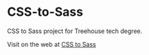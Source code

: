 # CSS-to-Sass
CSS to Sass project for Treehouse tech degree.

Visit on the web at <a href="http://kristengillette.github.io/CSS-to-Sass/">CSS to Sass</a>
